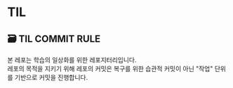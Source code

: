 # TIL


## 🗃 TIL COMMIT RULE  
본 레포는 학습의 일상화를 위한 레포지터리입니다.  
레포의 목적을 지키기 위해 레포의 커밋은 복구를 위한 습관적 커밋이 아닌 "작업" 단위를 기반으로 커밋을 진행합니다. 
